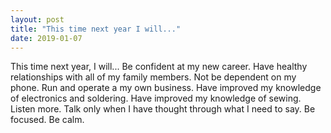 ```yaml
---
layout: post
title: "This time next year I will..."
date: 2019-01-07
---
```


This time next year, I will...
Be confident at my new career.
Have healthy relationships with all of my family members.
Not be dependent on my phone.
Run and operate a my own business.
Have improved my knowledge of electronics and soldering.
Have improved my knowledge of sewing.
Listen more.
Talk only when I have thought through what I need to say.
Be focused.
Be calm.
